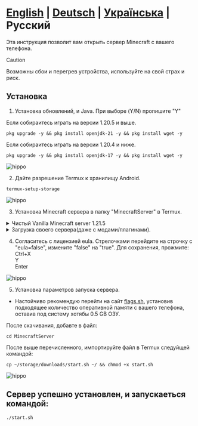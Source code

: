 # **[English](./README.md)** | **[Deutsch](./README_DE.md)** | **[Українська](./README_UA.md)** | **Русский**

Эта инструкция позволит вам открыть сервер Minecraft с вашего телефона.

> [!CAUTION]
> Возможны сбои и перегрев устройства, используйте на свой страх и риск.

## Установка

1. Установка обновлений, и Java. При выборе (Y/N) пропишите "Y"

Если собираитесь играть на версии 1.20.5 и выше.
 ```
 pkg upgrade -y && pkg install openjdk-21 -y && pkg install wget -y
 ```
Если собираитесь играть на версии 1.20.4 и ниже.
  ```
 pkg upgrade -y && pkg install openjdk-17 -y && pkg install wget -y
 ```
 ![hippo](https://media2.giphy.com/media/v1.Y2lkPTc5MGI3NjExamNiMnl3MW9yZm5wcnh3dmFlZjJsODF2aW43OXl3Zmpyb2IzMzh5MCZlcD12MV9pbnRlcm5hbF9naWZfYnlfaWQmY3Q9Zw/JDvvVvvuYn4RvqT4bM/giphy.gif)

2. Дайте разрешение Termux к хранилищу Android.
  ```
 termux-setup-storage
 ```
 ![hippo](https://media2.giphy.com/media/v1.Y2lkPTc5MGI3NjExanVuMmpvc205ZjA5MnNweHBiN2IydGJ1bXZsMzd6Y2Vocm0zMzllZSZlcD12MV9pbnRlcm5hbF9naWZfYnlfaWQmY3Q9Zw/lTddG6F2dAVHilKPDd/giphy.gif)

3. Установка Minecraft сервера в папку "MinecraftServer" в Termux.
<details>
<summary>Чистый Vanilla Minecraft server 1.21.5</summary>
<pre><code>mkdir ~/MinecraftServer && wget -P ~/MinecraftServer  https://piston-data.mojang.com/v1/objects/e6ec2f64e6080b9b5d9b471b291c33cc7f509733/server.jar &&
cd MinecraftServer && java -Xmx1024M -Xms1024M -jar server.jar nogui</code></pre>
<p>
  <img src="https://media1.giphy.com/media/v1.Y2lkPTc5MGI3NjExcXZpdzRoYjl0dmkwZjQ5cDgxMHBqaWZpbXd3NHViM2c2OGk5cGQ4ciZlcD12MV9pbnRlcm5hbF9naWZfYnlfaWQmY3Q9Zw/bDqpjNmqdwLlzDlMeA/giphy.gif" alt="hippo" />
</p>

</details>

<details>
<summary>Загрузка своего сервера(даже с модами/плагинами).</summary>
Переменуюте файл запуска в "server.jar", и импортируйте на ваш телефон.<br>
⚠ Обратите внимание на копируемую команду!

 <pre><code>mkdir ~/MinecraftServer && cp ~/Ваш путь в папку с файлами сервера/. ~/MinecraftServer/</code></pre>
</details>

4. Согласитесь с лицензией eula.
Стрелочками перейдите на строчку с "eula=false", измените "false" на "true".
Для сохранения, прожмите:<br>
Ctrl+X<br>
Y<br>
Enter

![hippo](https://media1.giphy.com/media/v1.Y2lkPTc5MGI3NjExeDhoODdvN2hjcnF6ODRrcnYzM2UwdWxzaGMyMWV1OWdkc2Q3YXM2cSZlcD12MV9pbnRlcm5hbF9naWZfYnlfaWQmY3Q9Zw/GsSgLaOAFo6RL1n41h/giphy.gif)

5. Установка параметров запуска сервера.
 - Настойчиво рекомендую перейти на сайт [flags.sh](https://flags.sh/), установив подходящее количество оперативной памяти с вашего телефона, оставив под систему хотябы 0.5 GB ОЗУ.

 После скачивания, добавте в файл:
  ```
 cd MinecraftServer
 ```

 После выше перечисленного, импортируйте файл в Termux следуйщей командой:
  ```
 cp ~/storage/downloads/start.sh ~/ && chmod +x start.sh
 ```

<p>
  <img src="https://media0.giphy.com/media/v1.Y2lkPTc5MGI3NjExeTI5anZsbzZnb24xdTI1dGt0aDZ6ajVheDQ5M2wza2x6dDVqeGFjeiZlcD12MV9pbnRlcm5hbF9naWZfYnlfaWQmY3Q9Zw/8HpNYcY48ag9tUwZID/giphy.gif" alt="hippo" />
</p>

## Сервер успешно установлен, и запускаеться командой:
  ```
 ./start.sh
 ```
